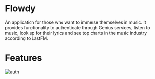 # Flowdy
An application for those who want to immerse themselves in music. It provides functionality to authenticate through Genius services, listen to music, look up for their lyrics and see top charts in the music industry according to LastFM.

# Features
![auth](https://user-images.githubusercontent.com/44274078/180611884-72636543-ecf5-4b17-a3a5-608955dcd4cd.png)
